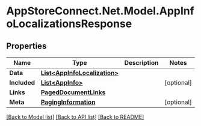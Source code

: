 # AppStoreConnect.Net.Model.AppInfoLocalizationsResponse

## Properties

Name | Type | Description | Notes
------------ | ------------- | ------------- | -------------
**Data** | [**List&lt;AppInfoLocalization&gt;**](AppInfoLocalization.md) |  | 
**Included** | [**List&lt;AppInfo&gt;**](AppInfo.md) |  | [optional] 
**Links** | [**PagedDocumentLinks**](PagedDocumentLinks.md) |  | 
**Meta** | [**PagingInformation**](PagingInformation.md) |  | [optional] 

[[Back to Model list]](../README.md#documentation-for-models) [[Back to API list]](../README.md#documentation-for-api-endpoints) [[Back to README]](../README.md)

